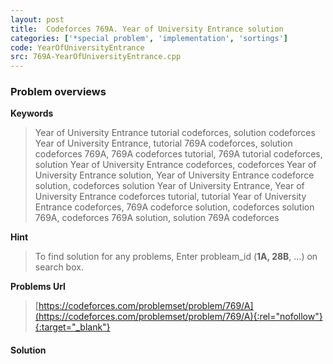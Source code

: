 ```yaml
---
layout: post
title:  Codeforces 769A. Year of University Entrance solution
categories: ['*special problem', 'implementation', 'sortings']
code: YearOfUniversityEntrance
src: 769A-YearOfUniversityEntrance.cpp
---
```

### **Problem overviews**

**Keywords**
> Year of University Entrance tutorial codeforces, solution codeforces Year of University Entrance, tutorial 769A codeforces, solution codeforces 769A, 769A codeforces tutorial, 769A tutorial codeforces, solution Year of University Entrance codeforces, codeforces Year of University Entrance solution, Year of University Entrance codeforce solution, codeforces solution Year of University Entrance, Year of University Entrance codeforces tutorial, tutorial Year of University Entrance codeforces, 769A codeforce solution, codeforces solution 769A, codeforces 769A solution, solution 769A codeforces

**Hint**
> To find solution for any problems, Enter probleam_id (**1A, 28B**, ...) on search box. 

**Problems Url**
> [https://codeforces.com/problemset/problem/769/A](https://codeforces.com/problemset/problem/769/A){:rel="nofollow"}{:target="_blank"}

#### **Solution**



